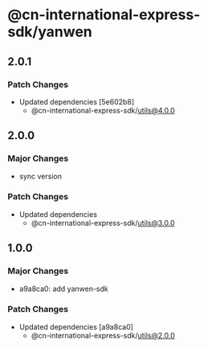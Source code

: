 # @cn-international-express-sdk/yanwen

## 2.0.1

### Patch Changes

- Updated dependencies [5e602b8]
  - @cn-international-express-sdk/utils@4.0.0

## 2.0.0

### Major Changes

- sync version

### Patch Changes

- Updated dependencies
  - @cn-international-express-sdk/utils@3.0.0

## 1.0.0

### Major Changes

- a9a8ca0: add yanwen-sdk

### Patch Changes

- Updated dependencies [a9a8ca0]
  - @cn-international-express-sdk/utils@2.0.0
